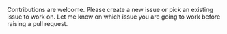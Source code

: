Contributions are welcome. Please create a new issue or pick an existing issue to 
work on. Let me know on which issue you are going to work before raising a pull request.
